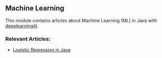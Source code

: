 ## Machine Learning

This module contains articles about Machine Learning (ML) in Java with [deeplearning4j](https://deeplearning4j.org).

### Relevant Articles:
- [Logistic Regression in Java](https://www.baeldung.com/java-logistic-regression)
